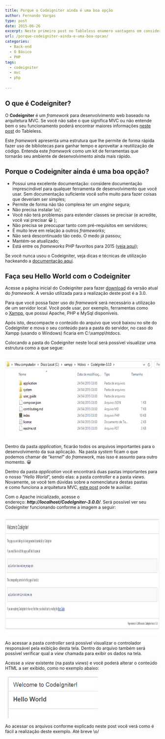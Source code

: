 ```yaml
---
title: Porque o Codeigniter ainda é uma boa opção
author: Fernando Vargas
type: post
date: 2015-06-26
excerpt: Neste primeiro post no Tableless enumero vantagens em considerar o Codeigniter uma boa opção como framework PHP.
url: /porque-codeigniter-ainda-e-uma-boa-opcao/
categories:
  - Back-end
  - O Básico
  - PHP
tags:
  - codeigniter
  - mvc
  - php

---
```

## O que é Codeigniter?

O **Codeigniter** é um _framework_ para desenvolvimento web baseado na arquitetura MVC. Se você não sabe o que significa MVC ou não entende bem o seu funcionamento poderá encontrar maiores informações <a href="http://tableless.com.br/mvc-afinal-e-o-que/" target="_blank">neste post</a> do Tableless.

Este _framework_ apresenta uma estrutura que lhe permite de forma rápida fazer uso de bibliotecas para ganhar tempo e aproveitar a reutilização de código. Entenda este _framework_ como um kit de ferramentas que tornarão seu ambiente de desenvolvimento ainda mais rápido.

## Porque o Codeigniter ainda é uma boa opção?

  * Possui uma excelente documentação: considere documentação imprescindível para qualquer ferramenta de desenvolvimento que você usar. Sem documentação suficiente você sofre muito para fazer coisas que deveriam ser simples;
  * Permite de forma não tão complexa ter um _engine_ segura;
  * Não precisa instalar \o/;
  * Você não terá problemas para estender classes se precisar (e acredite, você vai precisar 😀 );
  * Não precisa se preocupar tanto com pré-requisitos em servidores;
  * É muito leve em relação a outros _frameworks_;
  * Não será descontinuado tão cedo. O medo já passou;
  * Mantém-se atualizado;
  * Está entre os _frameworks_ PHP favoritos para 2015 (<a title="frameworks PHP favoritos 2015" href="http://icl.googleusercontent.com/?lite_url=http://blog.a-way-out.net/blog/2015/03/27/php-framework-benchmark/&ei=UJ3_QIlA&lc=pt-BR&s=1" target="_blank">veja aqui</a>);

Se você nunca usou o Codeigniter, veja dicas e técnicas de utilização hackeando a <a title="codeigniter" href="http://www.codeigniter.com/" target="_blank">documentação aqui</a>.

## Faça seu Hello World com o Codeigniter

Acesse a página inicial do Codeigniter para fazer <a href="http://www.codeigniter.com/download" target="_blank">download</a> da versão atual do _framework_. A versão utilizada para a realização deste post é a 3.0.

Para que você possa fazer uso do _framework_ será necessário a utilização de um servidor local. Você pode usar, por exemplo, ferramentas como o <a href="https://www.apachefriends.org/pt_br/index.html" target="_blank">Xampp</a>, que possui Apache, PHP e MySql disponíveis.

Após isto, descompacte o conteúdo do arquivo que você baixou no site do Codeigniter e mova o seu conteúdo para a pasta do servidor, no caso do Xampp (usando o Windows) ficaria em C:\xampp\htdocs.

Colocando a pasta do Codeigniter neste local será possível visualizar uma estrutura como a que segue:

<img class="aligncenter wp-image-49601 size-full" src="https://raw.githubusercontent.com/diegoeis/tableless-static-images/master/2015/05/estrutura-inicial-codeigniter.png" alt="estrutura do codeigniter" width="688" height="273" />

Dentro da pasta _application_, ficarão todos os arquivos importantes para o desenvolvimento da sua aplicação.  Na pasta _system_ ficam o que podemos chamar de &#8220;_kernel_&#8221; do _framework_, mas isso é assunto para outro momento. 😀

Dentro da pasta _application_ você encontrará duas pastas importantes para o nosso &#8220;_Hello World_&#8220;, sendo elas: a pasta _controller_ e a pasta _views_. Novamente, se você tem dúvidas sobre a nomenclatura destas pastas e como funciona a arquitetura MVC, <a href="http://tableless.com.br/mvc-afinal-e-o-que/" target="_blank">este post</a> pode te auxiliar.

Com o Apache inicializado, acesse o endereço: **_http://localhost/CodeIgniter-3.0.0/_**. Será possível ver seu Codeigniter funcionando conforme a imagem a seguir:

[<img class="alignnone wp-image-49602 size-full" src="https://raw.githubusercontent.com/diegoeis/tableless-static-images/master/2015/05/screenshot-localhost-2015-06-17-10-47-23.png" alt="Tela - Seja bem vindo ao Codeigniter" width="1512" height="394" />][1]

Ao acessar a pasta _controller_ será possível visualizar o controlador responsável pela exibição desta tela. Dentro do arquivo também será possível verificar qual a _view_ chamada para exibir os dados na tela.

Acesse a _view_ existente (na pasta _views_) e você poderá alterar o conteúdo HTML a ser exibido, como no exemplo abaixo:

[<img class="aligncenter wp-image-49603 size-full" src="https://raw.githubusercontent.com/diegoeis/tableless-static-images/master/2015/05/screenshot-localhost-2015-06-17-10-51-21.png" alt="Conteúdo HTML Hello World com Codeigniter" width="302" height="141" />][2]

Ao acessar os arquivos conforme explicado neste post você verá como é fácil a realização deste exemplo. Até breve \o/

 [1]: https://raw.githubusercontent.com/diegoeis/tableless-static-images/master/2015/05/screenshot-localhost-2015-06-17-10-47-23.png
 [2]: https://raw.githubusercontent.com/diegoeis/tableless-static-images/master/2015/05/screenshot-localhost-2015-06-17-10-51-21.png